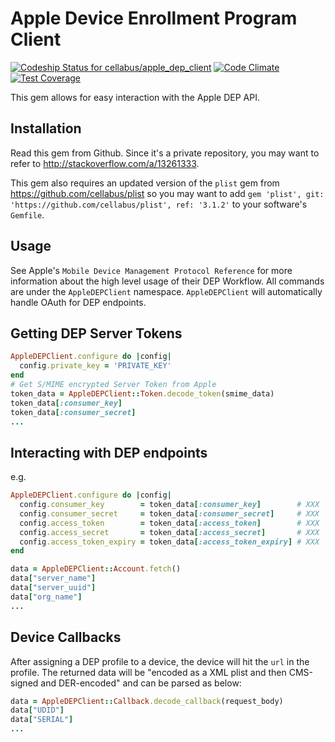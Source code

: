# Apple Device Enrollment Program Client

[ ![Codeship Status for cellabus/apple_dep_client](https://codeship.com/projects/c0524f60-c7a7-0132-b06e-4a390261e3f5/status?branch=master)](https://codeship.com/projects/74982)
[![Code Climate](https://codeclimate.com/repos/554866aee30ba0688c0138df/badges/a40843b11a586c566c43/gpa.svg)](https://codeclimate.com/repos/554866aee30ba0688c0138df/feed)
[![Test Coverage](https://codeclimate.com/repos/554866aee30ba0688c0138df/badges/a40843b11a586c566c43/coverage.svg)](https://codeclimate.com/repos/554866aee30ba0688c0138df/coverage)

This gem allows for easy interaction with the Apple DEP API.

## Installation
Read this gem from Github.  Since it's a private repository, you may want to
refer to http://stackoverflow.com/a/13261333.

This gem also requires an updated version of the `plist` gem from
https://github.com/cellabus/plist so you may want to add
`gem 'plist', git: 'https://github.com/cellabus/plist', ref: '3.1.2'` to your
software's `Gemfile`.

## Usage

See Apple's `Mobile Device Management Protocol Reference` for more information
about the high level usage of their DEP Workflow.  All commands are under the
`AppleDEPClient` namespace.  `AppleDEPClient` will
automatically handle OAuth for DEP endpoints.

## Getting DEP Server Tokens

```ruby
AppleDEPClient.configure do |config|
  config.private_key = 'PRIVATE_KEY'
end
# Get S/MIME encrypted Server Token from Apple
token_data = AppleDEPClient::Token.decode_token(smime_data)
token_data[:consumer_key]
token_data[:consumer_secret]
...
```

## Interacting with DEP endpoints

e.g.

```ruby
AppleDEPClient.configure do |config|
  config.consumer_key        = token_data[:consumer_key]        # XXX
  config.consumer_secret     = token_data[:consumer_secret]     # XXX
  config.access_token        = token_data[:access_token]        # XXX
  config.access_secret       = token_data[:access_secret]       # XXX
  config.access_token_expiry = token_data[:access_token_expiry] # XXX
end

data = AppleDEPClient::Account.fetch()
data["server_name"]
data["server_uuid"]
data["org_name"]
...
```

## Device Callbacks

After assigning a DEP profile to a device, the device will hit the `url` in the profile.
The returned data will be "encoded as a XML plist and then CMS-signed and DER-encoded"
and can be parsed as below:

```ruby
data = AppleDEPClient::Callback.decode_callback(request_body)
data["UDID"]
data["SERIAL"]
...
```
